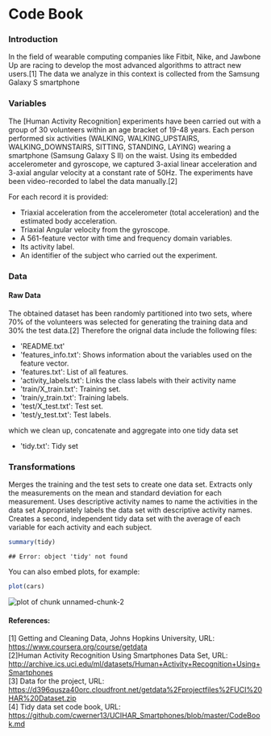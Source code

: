 Code Book
========================================================

### Introduction
In the field of wearable computing companies like Fitbit, Nike, and Jawbone Up are racing to develop the most advanced algorithms to attract new users.[1] The data we analyze in 
this context  is collected from the Samsung Galaxy S smartphone

### Variables
The [Human Activity Recognition] experiments have been carried out with a group of 30 volunteers within an age bracket of 19-48 years. Each person performed six activities (WALKING, WALKING_UPSTAIRS, WALKING_DOWNSTAIRS, SITTING, STANDING, LAYING) wearing a smartphone (Samsung Galaxy S II) on the waist. Using its embedded accelerometer and gyroscope, we captured 3-axial linear acceleration and 3-axial angular velocity at a constant rate of 50Hz. The experiments have been video-recorded to label the data manually.[2]

For each record it is provided:

- Triaxial acceleration from the accelerometer (total acceleration) and the estimated body acceleration.
- Triaxial Angular velocity from the gyroscope. 
- A 561-feature vector with time and frequency domain variables. 
- Its activity label. 
- An identifier of the subject who carried out the experiment.


### Data
#### Raw Data
The obtained dataset has been randomly partitioned into two sets, where 70% of the volunteers was selected for generating the training data and 30% the test data.[2] Therefore the orignal data include the following files:

- 'README.txt'
- 'features_info.txt': Shows information about the variables used on the feature vector.
- 'features.txt': List of all features.
- 'activity_labels.txt': Links the class labels with their activity name
- 'train/X_train.txt': Training set.
- 'train/y_train.txt': Training labels.
- 'test/X_test.txt': Test set.
- 'test/y_test.txt': Test labels.

which we  clean up, concatenate and aggregate into one tidy data set
- 'tidy.txt': Tidy set

### Transformations

Merges the training and the test sets to create one data set.
Extracts only the measurements on the mean and standard deviation for each measurement. 
Uses descriptive activity names to name the activities in the data set
Appropriately labels the data set with descriptive activity names. 
Creates a second, independent tidy data set with the average of each variable for each activity and each subject. 




```r
summary(tidy)
```

```
## Error: object 'tidy' not found
```


You can also embed plots, for example:


```r
plot(cars)
```

![plot of chunk unnamed-chunk-2](figure/unnamed-chunk-2.png) 


#### References: 
[1] Getting and Cleaning Data, Johns Hopkins University, URL: https://www.coursera.org/course/getdata  
[2]Human Activity Recognition Using Smartphones Data Set, URL: http://archive.ics.uci.edu/ml/datasets/Human+Activity+Recognition+Using+Smartphones  
[3] Data for the project, URL: https://d396qusza40orc.cloudfront.net/getdata%2Fprojectfiles%2FUCI%20HAR%20Dataset.zip  
[4] Tidy data set code book, URL: https://github.com/cwerner13/UCIHAR_Smartphones/blob/master/CodeBook.md  
